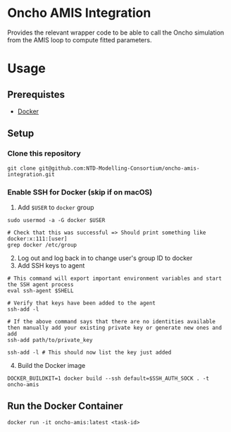 Oncho AMIS Integration
=========================

Provides the relevant wrapper code to be able to call the Oncho
simulation from the AMIS loop to compute fitted parameters.

# Usage

## Prerequistes

 * [Docker](https://docs.docker.com/desktop/)

## Setup

### Clone this repository

```shell
git clone git@github.com:NTD-Modelling-Consortium/oncho-amis-integration.git
```

### Enable SSH for Docker (skip if on macOS)
1. Add `$USER` to `docker` group

```shell
sudo usermod -a -G docker $USER

# Check that this was successful => Should print something like docker:x:111:[user]
grep docker /etc/group
```

2. Log out and log back in to change user's group ID to docker
3. Add SSH keys to agent
```shell
# This command will export important environment variables and start the SSH agent process
eval ssh-agent $SHELL

# Verify that keys have been added to the agent
ssh-add -l

# If the above command says that there are no identities available then manually add your existing private key or generate new ones and add
ssh-add path/to/private_key

ssh-add -l # This should now list the key just added
```
4. Build the Docker image
```shell
DOCKER_BUILDKIT=1 docker build --ssh default=$SSH_AUTH_SOCK . -t oncho-amis
```

## Run the Docker Container
```shell
docker run -it oncho-amis:latest <task-id>
```